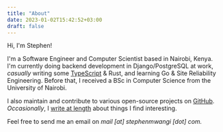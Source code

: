 ```yaml
---
title: "About"
date: 2023-01-02T15:42:52+03:00
draft: false
---
```


Hi, I'm Stephen!

I'm a Software Engineer and Computer Scientist based in Nairobi, Kenya.
I'm currently doing backend development in Django/PostgreSQL at work,
_casually_ writing some [TypeScript](https://github.com/st3v3nmw/obsidian-spaced-repetition) & Rust,
and learning Go & Site Reliability Engineering.
Before that, I received a BSc in Computer Science from the University of Nairobi.

I also maintain and contribute to various open-source projects on [GitHub](https://github.com/st3v3nmw/).
_Occasionally_, I [write at length](/posts) about things I find interesting.

Feel free to send me an email on _&#109;&#097;&#105;&#108;&#032;[&#097;&#116;]&#032;&#115;&#116;&#101;&#112;&#104;&#101;&#110;&#109;&#119;&#097;&#110;&#103;&#105;&#032;[&#100;&#111;&#116;]&#032;&#099;&#111;&#109;._

